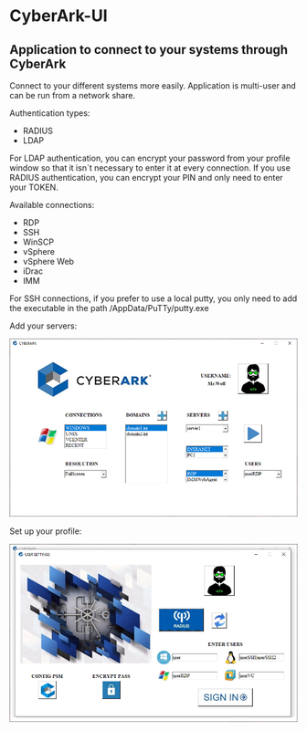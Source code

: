 # CyberArk-UI
## Application to connect to your systems through CyberArk

Connect to your different systems more easily. Application is multi-user and can be run from a network share.

Authentication types:

- RADIUS
- LDAP

For LDAP authentication, you can encrypt your password from your profile window so that it isn´t necessary to enter it at every connection. If you use RADIUS authentication, you can encrypt your PIN and only need to enter your TOKEN.

Available connections:

- RDP
- SSH
- WinSCP
- vSphere
- vSphere Web
- iDrac
- IMM

For SSH connections, if you prefer to use a local putty, you only need to add the executable in the path /AppData/PuTTy/putty.exe

Add your servers:

![Application UI](https://raw.githubusercontent.com/MrWolfxx/CyberArk-UI/master/AppData/assets/imageUI.png)

Set up your profile:

![Application UI](https://raw.githubusercontent.com/MrWolfxx/CyberArk-UI/master/AppData/assets/imageConfigUser.png)


